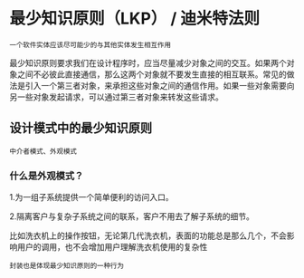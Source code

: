 # 最少知识原则（LKP） / 迪米特法则
    一个软件实体应该尽可能少的与其他实体发生相互作用

最少知识原则要求我们在设计程序时，应当尽量减少对象之间的交互。如果两个对象之间不必彼此直接通信，那么这两个对象就不要发生直接的相互联系。常见的做法是引入一个第三者对象，来承担这些对象之间的通信作用。如果一些对象需要向另一些对象发起请求，可以通过第三者对象来转发这些请求。

## 设计模式中的最少知识原则
    中介者模式、外观模式

### 什么是外观模式？
1.为一组子系统提供一个简单便利的访问入口。

2.隔离客户与复杂子系统之间的联系，客户不用去了解子系统的细节。

比如洗衣机上的操作按钮，无论第几代洗衣机，表面的功能总是那么几个，不会影响用户的调用，也不会增加用户理解洗衣机使用的复杂性


    封装也是体现最少知识原则的一种行为

